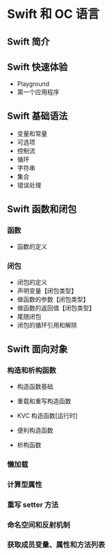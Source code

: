 # Swift 和 OC 语言

### 

## Swift 简介

## Swift 快速体验

- Playground
- 第一个应用程序

## Swift 基础语法

- 变量和常量
- 可选项
- 控制流
- 循环
- 字符串
- 集合
- 错误处理

## Swift 函数和闭包

### 函数

- 函数的定义

### 闭包

- 闭包的定义
- 声明变量【闭包类型】
- 做函数的参数【闭包类型】
- 做函数的返回值【闭包类型】
- 尾随闭包
- 闭包的循环引用和解除

## Swift 面向对象

### 构造和析构函数

- 构造函数基础

- 重载和重写构造函数

- KVC 构造函数[运行时]
- 便利构造函数
- 析构函数

### 懒加载

### 计算型属性

### 重写 setter 方法

### 命名空间和反射机制

### 获取成员变量、属性和方法列表